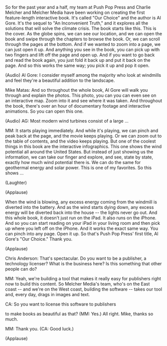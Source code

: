 
So for the past year and a half,
my team at Push Pop Press
and Charlie Melcher and Melcher Media
have been working on creating
the first feature-length interactive book.
It&#39;s called &quot;Our Choice&quot;
and the author is Al Gore.
It&#39;s the sequel to &quot;An Inconvenient Truth,&quot;
and it explores all the solutions
that will solve the climate crisis.
The book starts like this. This is the cover.
As the globe spins,
we can see our location,
and we can open the book
and swipe through the chapters
to browse the book.
Or, we can scroll through the pages at the bottom.
And if we wanted to zoom into a page,
we can just open it up.
And anything you see in the book,
you can pick up with two fingers
and lift off the page
and open up.
And if you want to go back
and read the book again,
you just fold it back up and put it back on the page.
And so this works the same way; you pick it up and pop it open.

(Audio) Al Gore: I consider myself
among the majority
who look at windmills and feel
they&#39;re a beautiful addition to the landscape.

Mike Matas: And so throughout the whole book,
Al Gore will walk you through and explain the photos.
This photo, you can you can even see on an interactive map.
Zoom into it and see where it was taken.
And throughout the book,
there&#39;s over an hour of documentary footage
and interactive animations.
So you can open this one.

(Audio) AG: Most modern wind turbines consist of a large ...

MM: It starts playing immediately.
And while it&#39;s playing, we can pinch and peak back at the page,
and the movie keeps playing.
Or we can zoom out to the table of contents,
and the video keeps playing.
But one of the coolest things in this book
are the interactive infographics.
This one shows the wind potential
all around the United States.
But instead of just showing us the information,
we can take our finger and explore,
and see, state by state,
exactly how much wind potential there is.
We can do the same for geothermal energy
and solar power.
This is one of my favorites.
So this shows ...

(Laughter)


(Applause)

When the wind is blowing,
any excess energy coming from the windmill
is diverted into the battery.
And as the wind starts dying down,
any excess energy will be diverted back into the house --
the lights never go out.
And this whole book, it doesn&#39;t just run on the iPad.
It also runs on the iPhone.
And so you can start reading on your iPad in your living room
and then pick up where you left off on the iPhone.
And it works the exact same way.
You can pinch into any page.
Open it up.
So that&#39;s Push Pop Press&#39; first title,
Al Gore&#39;s &quot;Our Choice.&quot;
Thank you.

(Applause)


Chris Anderson: That&#39;s spectacular.
Do you want to be a publisher,
a technology licenser?
What is the business here?
Is this something that other people can do?

MM: Yeah, we&#39;re building a tool
that makes it really easy for publishers right now to build this content.
So Melcher Media&#39;s team, who&#39;s on the East coast --
and we&#39;re on the West coast, building the software --
takes our tool
and, every day, drags in images and text.

CA: So you want to license this software to publishers

to make books as beautiful as that? (MM: Yes.)
All right. Mike, thanks so much.

MM: Thank you. (CA: Good luck.)

(Applause)

